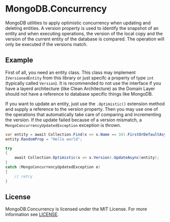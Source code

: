 # MongoDB.Concurrency
MongoDB utilities to apply optimistic concurrency when updating and deleting entities. A version property is used to identify the snapshot of an entity and when executing operations, the version of the local copy and the version of the current entity of the database is compared. The operation will only be executed if the versions match.

## Example
First of all, you need an entity class. This class may implement `IVersionedEntity` from this library or just specifc a property of type `int` (typically called `Version`). It is recommended to not use the interface if you have a layerd architecture (like Clean Architecture) as the Domain Layer should not have a reference to database specific things like MongoDB.

If you want to update an entity, just use the `.Optimistic()` extension method and supply a reference to the version property. Then you may use one of the operations that automatically take care of comparing and incrementing the version. If the update failed because of a version mismatch, a `MongoConcurrencyUpdatedException` exception is thrown.

```cs
var entity = await Collection.Find(x => x.Name == 34).FirstOrDefaultAsync();
entity.RandomProp = "Hello world";

try
{
    await Collection.Optimistic(x => x.Version).UpdateAsync(entity);
}
catch (MongoConcurrencyUpdatedException e)
{
    // retry
}
```

## License
MongoDB.Concurrency is licensed under the MIT License. For more information see [LICENSE](./LICENSE).